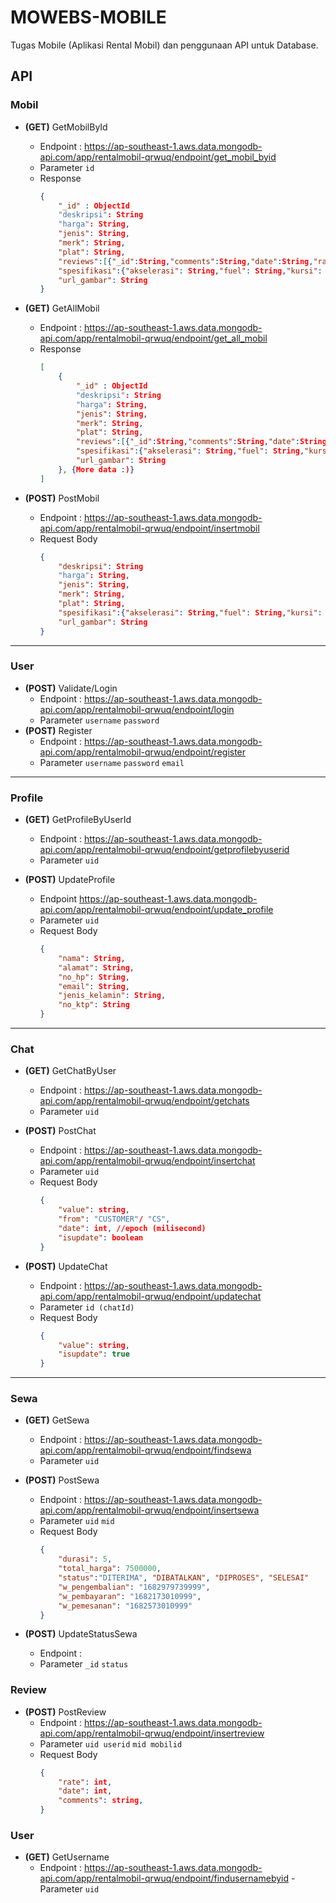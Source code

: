 # MOWEBS-MOBILE
Tugas Mobile (Aplikasi Rental Mobil) dan penggunaan API untuk Database. 

## API

### Mobil
- **(GET)** GetMobilById
	- Endpoint : https://ap-southeast-1.aws.data.mongodb-api.com/app/rentalmobil-qrwuq/endpoint/get_mobil_byid
	- Parameter
		`id`
	- Response 
		```json
		{
			"_id" : ObjectId
			"deskripsi": String
			"harga": String,
			"jenis": String,
			"merk": String,
			"plat": String,
			"reviews":[{"_id":String,"comments":String,"date":String,"rate": int}],
			"spesifikasi":{"akselerasi": String,"fuel": String,"kursi": String,"transmisi": String,"warna": String},
			"url_gambar": String
		}
		```
		
- **(GET)** GetAllMobil
	- Endpoint : https://ap-southeast-1.aws.data.mongodb-api.com/app/rentalmobil-qrwuq/endpoint/get_all_mobil
	- Response
		```json
		[
			{
				"_id" : ObjectId
				"deskripsi": String
				"harga": String,
				"jenis": String,
				"merk": String,
				"plat": String,
				"reviews":[{"_id":String,"comments":String,"date":String,"rate": int}],
				"spesifikasi":{"akselerasi": String,"fuel": String,"kursi": String,"transmisi": String,"warna": String},
				"url_gambar": String
			}, {More data :)}
		]
		```
	
- **(POST)** PostMobil 
	- Endpoint : https://ap-southeast-1.aws.data.mongodb-api.com/app/rentalmobil-qrwuq/endpoint/insertmobil
	- Request Body 
		```json
		{
			"deskripsi": String
			"harga": String,
			"jenis": String,
			"merk": String,
			"plat": String,
			"spesifikasi":{"akselerasi": String,"fuel": String,"kursi": String,"transmisi": String,"warna": String},
			"url_gambar": String
		}
		```

---
### User
- **(POST)** Validate/Login
	- Endpoint : https://ap-southeast-1.aws.data.mongodb-api.com/app/rentalmobil-qrwuq/endpoint/login
	- Parameter 
		`username`
		`password`
- **(POST)** Register
	- Endpoint : https://ap-southeast-1.aws.data.mongodb-api.com/app/rentalmobil-qrwuq/endpoint/register
	- Parameter 
		`username`
		`password`
		`email`

---
### Profile
- **(GET)** GetProfileByUserId
	- Endpoint : https://ap-southeast-1.aws.data.mongodb-api.com/app/rentalmobil-qrwuq/endpoint/getprofilebyuserid
	- Parameter
		`uid`
	
- **(POST)** UpdateProfile 
	- Endpoint https://ap-southeast-1.aws.data.mongodb-api.com/app/rentalmobil-qrwuq/endpoint/update_profile
	- Parameter
		`uid`
	- Request Body
		```json
		{
			"nama": String,
			"alamat": String,
			"no_hp": String,
			"email": String,
			"jenis_kelamin": String,
			"no_ktp": String
		}
		```

---
### Chat
- **(GET)** GetChatByUser 
	- Endpoint : https://ap-southeast-1.aws.data.mongodb-api.com/app/rentalmobil-qrwuq/endpoint/getchats 
	- Parameter
		`uid`

- **(POST)** PostChat
	- Endpoint : https://ap-southeast-1.aws.data.mongodb-api.com/app/rentalmobil-qrwuq/endpoint/insertchat
	- Parameter 
		`uid`
	- Request Body
		```json
		{
			"value": string,
			"from": "CUSTOMER"/ "CS",
			"date": int, //epoch (milisecond)
			"isupdate": boolean
		}
		```
		
- **(POST)** UpdateChat
	- Endpoint : https://ap-southeast-1.aws.data.mongodb-api.com/app/rentalmobil-qrwuq/endpoint/updatechat
	- Parameter 
		`id (chatId)`
	- Request Body
		```json
		{
			"value": string,
			"isupdate": true
		}
		```

---
### Sewa 
- **(GET)** GetSewa
	- Endpoint : https://ap-southeast-1.aws.data.mongodb-api.com/app/rentalmobil-qrwuq/endpoint/findsewa
	- Parameter 
		`uid`
		
- **(POST)** PostSewa
	- Endpoint : https://ap-southeast-1.aws.data.mongodb-api.com/app/rentalmobil-qrwuq/endpoint/insertsewa
	- Parameter
		`uid`
		`mid`
	- Request Body
		```json
		{
			"durasi": 5,
			"total_harga": 7500000,
			"status":"DITERIMA", "DIBATALKAN", "DIPROSES", "SELESAI"
			"w_pengembalian": "1682979739999",
			"w_pembayaran": "1682173010999",
			"w_pemesanan": "1682573010999"
		}
		```
		
- **(POST)** UpdateStatusSewa
	- Endpoint :
	- Parameter
		`_id`
		`status`
		

### Review
- **(POST)** PostReview
	- Endpoint : https://ap-southeast-1.aws.data.mongodb-api.com/app/rentalmobil-qrwuq/endpoint/insertreview
	- Parameter
		`uid userid`
		`mid mobilid`
	- Request Body
		```json
		{
			"rate": int,
			"date": int,
			"comments": string,
		}
		```

### User
- **(GET)** GetUsername
	- Endpoint : https://ap-southeast-1.aws.data.mongodb-api.com/app/rentalmobil-qrwuq/endpoint/findusernamebyid
	-Parameter
		`uid`